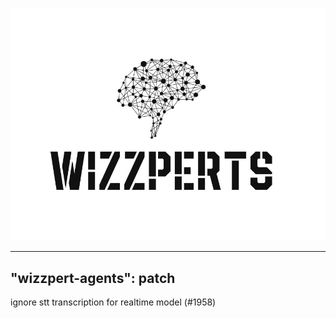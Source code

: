 ![Wizzpert Logo](wizzpert-plugins/assets/logo.png)

---
"wizzpert-agents": patch
---

ignore stt transcription for realtime model (#1958)
